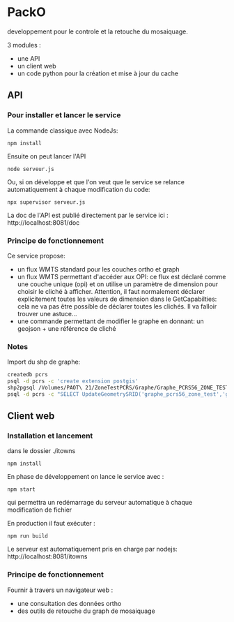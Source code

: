 # PackO
developpement pour le controle et la retouche du mosaiquage.

3 modules :
- une API
- un client web
- un code python pour la création et mise à jour du cache

## API

### Pour installer et lancer le service

La commande classique avec NodeJs:
```shell
npm install
```

Ensuite on peut lancer l'API
```shell
node serveur.js
```

Ou, si on développe et que l'on veut que le service se relance automatiquement à chaque modification du code:
```shell
npx supervisor serveur.js
```

La doc de l'API est publié directement par le service ici : http://localhost:8081/doc

### Principe de fonctionnement

Ce service propose: 

- un flux WMTS standard pour les couches ortho et graph
- un flux WMTS permettant d'accéder aux OPI: ce flux est déclaré comme une couche unique (opi) et on utilise un paramètre de dimension pour choisir le cliché à afficher. Attention, il faut normalement déclarer explicitement toutes les valeurs de dimension dans le GetCapabilties: cela ne va pas être possible de déclarer toutes les clichés. Il va falloir trouver une astuce... 
- une commande permettant de modifier le graphe en donnant: un geojson + une référence de cliché


### Notes

Import du shp de graphe:
```bash
createdb pcrs
psql -d pcrs -c 'create extension postgis'
shp2pgsql /Volumes/PAOT\ 21/ZoneTestPCRS/Graphe/Graphe_PCRS56_ZONE_TEST.shp | psql -d pcrs
psql -d pcrs -c "SELECT UpdateGeometrySRID('graphe_pcrs56_zone_test','geom',2154)"
```

## Client web

### Installation et lancement

dans le dossier ./itowns
```shell
npm install
```

En phase de développement on lance le service avec :

```shell
npm start
```
qui permettra un redémarrage du serveur automatique à chaque modification de fichier

En production il faut exécuter :
```shell
npm run build
```
Le serveur est automatiquement pris en charge par nodejs: http://localhost:8081/itowns

### Principe de fonctionnement

Fournir à travers un navigateur web :
- une consultation des données ortho
- des outils de retouche du graph de mosaiquage

